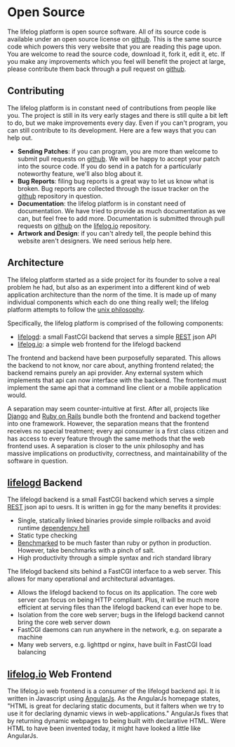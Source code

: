 Open Source
================================================================================
The lifelog platform is open source software. All of its source code is
available under an open source license on [github][1]. This is the same source
code which powers this very website that you are reading this page upon. You are
welcome to read the source code, download it, fork it, edit it, etc. If you make
any improvements which you feel will benefit the project at large, please
contribute them back through a pull request on [github][1].

Contributing
--------------------------------------------------------------------------------
The lifelog platform is in constant need of contributions from people like you.
The project is still in its very early stages and there is still quite a bit
left to do, but we make improvements every day. Even if you can't program, you
can still contribute to its development. Here are a few ways that you can help
out.

- **Sending Patches**: if you can program, you are more than welcome to submit
pull requests on [github][1]. We will be happy to accept your patch into the
source code. If you do send in a patch for a particularly noteworthy feature,
we'll also blog about it.
- **Bug Reports**: filing bug reports is a great way to let us know what is
broken. Bug reports are collected through the issue tracker on the [github][1]
repository in question.
- **Documentation**: the lifelog platform is in constant need of documentation.
We have tried to provide as much documentation as we can, but feel free to add
more. Documentation is submitted through pull requests on [github][1] on the
[lifelog.io][3] repository.
- **Artwork and Design**: if you can't alredy tell, the people behind this website aren't
designers. We need serious help here.

Architecture
--------------------------------------------------------------------------------
The lifelog platform started as a side project for its founder to solve a real
problem he had, but also as an experiment into a different kind of web
application architecture than the norm of the time. It is made up of many
individual components which each do one thing really well; the lifelog platform
attempts to follow the
[unix philosophy](http://en.wikipedia.org/wiki/Unix_philosophy).

Specifically, the lifelog platform is comprised of the following components:

- [lifelogd][2]: a small FastCGI backend that serves a simple [REST][4] json API
- [lifelog.io][3]: a simple web frontend for the lifelogd backend

The frontend and backend have been purposefully separated. This allows the
backend to not know, nor care about, anything frontend related; the backend
remains purely an api provider. Any external system which implements that api
can now interface with the backend. The frontend must implement the same api
that a command line client or a mobile application would.

A separation may seem counter-intuitive at first. After all, projects like
[Django](https://www.djangoproject.com) and
[Ruby on Rails](http://www.rubyonrails.org) bundle both the frontend and backend
together into one framework. However, the separation means that the frontend
receives no special treatment; every api consumer is a first class citizen and
has access to every feature through the same methods that the web frontend uses.
A separation is closer to the unix philosophy and has massive implications on
productivity, correctness, and maintainability of the software in question.

[lifelogd][2] Backend
--------------------------------------------------------------------------------
The lifelogd backend is a small FastCGI backend which serves a simple [REST][4]
json api to uesrs. It is written in [go](http://www.golang.org) for the many
benefits it provides:

- Single, statically linked binaries provide simple rollbacks and avoid runtime
[dependency hell](http://en.wikipedia.org/wiki/Dependency_hell)
- Static type checking
- [Benchmarked](http://matt.aimonetti.net/posts/2013/06/23/using-go-vs-ruby-for-web-apis)
to be much faster than ruby or python in production. However, take benchmarks
with a pinch of salt.
- High productivity through a simple syntax and rich standard library

The lifelogd backend sits behind a FastCGI interface to a web server. This
allows for many operational and architectural advantages.

- Allows the lifelogd backend to focus on its application. The core web server
can focus on being HTTP compliant. Plus, it will be much more efficient at
serving files than the lifelogd backend can ever hope to be.
- Isolation from the core web server; bugs in the lifelogd backend cannot bring
the core web server down
- FastCGI daemons can run anywhere in the network, e.g. on separate a machine
- Many web servers, e.g. lighttpd or nginx, have built in FastCGI load balancing

[lifelog.io][3] Web Frontend
--------------------------------------------------------------------------------
The lifelog.io web frontend is a consumer of the lifelogd backend api. It is
written in Javascript using [AngularJs](http://www.angularjs.org). As the
AngularJs homepage states, "HTML is great for declaring static documents, but it
falters when we try to use it for declaring dynamic views in web-applications."
AngularJs fixes that by returning dynamic webpages to being built with
declarative HTML. Were HTML to have been invented today, it might have looked a
little like AngularJs.

[1]: http://www.github.com/lifelog
[2]: http://www.github.com/lifelog/lifelogd
[3]: http://www.github.com/lifelog/lifelog.io
[4]: http://en.wikipedia.org/wiki/Representational_state_transfer
